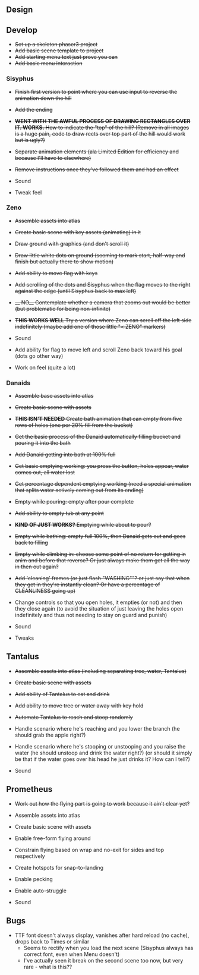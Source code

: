 ## Design

## Develop

- ~~Set up a skeleton phaser3 project~~
- ~~Add basic scene template to project~~
- ~~Add starting menu text just prove you can~~
- ~~Add basic menu interaction~~

### Sisyphus
- ~~Finish first version to point where you can use input to reverse the animation down the hill~~
- ~~Add the ending~~
- ~~__WENT WITH THE AWFUL PROCESS OF DRAWING RECTANGLES OVER IT. WORKS.__ How to indicate the "top" of the hill? (Remove in all images is a huge pain, code to draw rects over top part of the hill would work but is ugly?)~~
- ~~Separate animation elements (ala Limited Edition for efficiency and because I'll have to elsewhere)~~
- ~~Remove instructions once they've followed them and had an effect~~

- Sound
- Tweak feel

### Zeno

- ~~Assemble assets into atlas~~
- ~~Create basic scene with key assets (animating) in it~~
- ~~Draw ground with graphics (and don't scroll it)~~
- ~~Draw little white dots on ground (seeming to mark start, half-way and finish but actually there to show motion)~~
- ~~Add ability to move flag with keys~~
- ~~Add scrolling of the dots and Sisyphus when the flag moves to the right against the edge (until Sisyphus back to max left)~~
- ~~__ NO__ Contemplate whether a camera that zooms out would be better (but problematic for being non-infinite)~~
- ~~__THIS WORKS WELL__ Try a version where Zeno can scroll off the left side indefinitely (maybe add one of those little "< ZENO" markers)~~

- Sound
- Add ability for flag to move left and scroll Zeno back toward his goal (dots go other way)
- Work on feel (quite a lot)

### Danaids

- ~~Assemble base assets into atlas~~
- ~~Create basic scene with assets~~
- ~~__THIS ISN'T NEEDED__ Create bath animation that can empty from five rows of holes (one per 20% fill from the bucket)~~
- ~~Get the basic process of the Danaid automatically filling bucket and pouring it into the bath~~
- ~~Add Danaid getting into bath at 100% full~~
- ~~Get basic emptying working: you press the button, holes appear, water comes out, all water lost~~
- ~~Get percentage dependent emptying working (need a special animation that splits water actively coming out from its ending)~~
- ~~Empty while pouring: empty after pour complete~~
- ~~Add ability to empty tub at any point~~
- ~~__KIND OF JUST WORKS?__ Emptying while about to pour?~~
- ~~Empty while bathing: empty full 100%, then Danaid gets out and goes back to filling~~
- ~~Empty while climbing in: choose some point of no return for getting in anim and before that reverse? Or just always make them get all the way in then out again?~~
- ~~Add 'cleaning' frames (or just flash "WASHING""? or just say that when they get in they're instantly clean? Or have a percentage of CLEANLINESS going up)~~

- Change controls so that you open holes, it empties (or not) and then they close again (to avoid the situation of just leaving the holes open indefinitely and thus not needing to stay on guard and punish)
- Sound
- Tweaks

## Tantalus

- ~~Assemble assets into atlas (including separating tree, water, Tantalus)~~
- ~~Create basic scene with assets~~
- ~~Add ability of Tantalus to eat and drink~~
- ~~Add ability to move tree or water away with key hold~~
- ~~Automate Tantalus to reach and stoop randomly~~

- Handle scenario where he's reaching and you lower the branch (he should grab the apple right?)
- Handle scenario where he's stooping or unstooping and you raise the water (he should unstoop and drink the water right?) (or should it simply be that if the water goes over his head he just drinks it? How can I tell?)
- Sound

## Prometheus

- ~~Work out how the flying part is going to work because it ain't clear yet?~~

- Assemble assets into atlas
- Create basic scene with assets
- Enable free-form flying around
- Constrain flying based on wrap and no-exit for sides and top respectively
- Create hotspots for snap-to-landing
- Enable pecking
- Enable auto-struggle
- Sound

## Bugs

- TTF font doesn't always display, vanishes after hard reload (no cache), drops back to Times or similar
  - Seems to rectify when you load the next scene (Sisyphus always has correct font, even when Menu doesn't)
  - I've actually seen it break on the second scene too now, but very rare - what is this??
